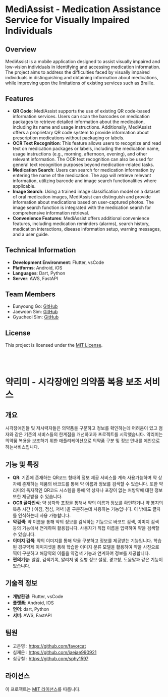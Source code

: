 # MediAssist - Medication Assistance Service for Visually Impaired Individuals

## Overview

MediAssist is a mobile application designed to assist visually impaired and low-vision individuals in identifying and accessing medication information. The project aims to address the difficulties faced by visually impaired individuals in distinguishing and obtaining information about medications, while improving upon the limitations of existing services such as Braille.

## Features

-   **QR Code**: MediAssist supports the use of existing QR code-based information services. Users can scan the barcodes on medication packages to retrieve detailed information about the medication, including its name and usage instructions. Additionally, MediAssist offers a proprietary QR code system to provide information about prescription medications without packaging or labels.
-   **OCR Text Recognition**: This feature allows users to recognize and read text on medication packages or labels, including the medication name, usage instructions (e.g., morning, afternoon, evening), and other relevant information. The OCR text recognition can also be used for general text recognition purposes beyond medication-related tasks.
-   **Medication Search**: Users can search for medication information by entering the name of the medication. The app will retrieve relevant information, utilizing barcode and image search functionalities where applicable.
-   **Image Search**: Using a trained image classification model on a dataset of oral medication images, MediAssist can distinguish and provide information about medications based on user-captured photos. The image search function is integrated with the medication search for comprehensive information retrieval.
-   **Convenience Features**: MediAssist offers additional convenience features, including medication reminders (alarms), search history, medication interactions, disease information setup, warning messages, and a user guide.

## Technical Information

-   **Development Environment**: Flutter, vsCode
-   **Platforms**: Android, iOS
-   **Languages**: Dart, Python
-   **Server**: AWS, FastAPI

## Team Members

-   Eunyoung Go: [GitHub](https://github.com/favorcat)
-   Jaewoon Sim: [GitHub](https://github.com/jaejae990921)
-   Gyucheol Sim: [GitHub](https://github.com/sphy1597)

## License

This project is licensed under the [MIT License](https://chat.openai.com/path/to/license).

<br>
<br>

# 약리미 - 시각장애인 의약품 복용 보조 서비스

## 개요
 시각장애인들 및 저시력자들은 의약품을 구분하고 정보를 확인하는데 어려움이 있고 점자와 같은 기존의 서비스들의 한계점을 개선하고자 프로젝트를 시작했습니다. 약리미는 의약품 복용을 보조하기 위한 애플리케이션으로 의약품 구분 및 정보 안내를 메인으로 하는서비스입니다.
  

## 기능 및 특징
- **QR**: 기존에 존재하는 QR코드 형태의 정보 제공 서비스를 계속 사용가능하며 약 상자에 존재하는 제품의 바코드를 통해 약 이름과 정보를 검색할 수 있습니다. 또한 약리미의 독자적인 QR코드 시스템을 통해 약 상자나 포장이 없는 처방약에 대한 정보 또한 제공받을 수 있습니다.  
- **OCR 글자인식**: 약 상자와 포장을 통해서 약의 이름과 정보를 확인하거나 약 봉지의 복용 시간 ( 아침, 점심, 저녁 )을 구분하는데 사용하는 기능입니다. 이 밖에도 글자를 인식하는데 사용 가능합니다. 
- **약검색**: 약 이름을 통해 약의 정보를 검색하는 기능으로 바코드 검색, 이미지 검색 등의 기능에서 연계하여 활용됩니다. 사용자가 직접 이름을 입력하여 약을 검색할 수 있습니다.
- **이미지 검색**: 약의 이미지를 통해 약을 구분하고 정보를 제공받는 기능입니다. 학습된 경구약제 이미지셋을 통해 학습한 이미지 분류 모델을 활용하여 약을 사진으로 찍어 구분하고 해당약의 이름을 약검색 기능과 연계하여 정보를 제공합니다. 
- **편의기능**: 알람, 검색기록, 알리저 및 질병 정보 설정, 경고창, 도움말과 같은 기능이 있습니다. 

## 기술적 정보
- **개발환경**: Flutter, vsCode
- **플랫폼**: Android, IOS
- **언어**: dart, Python
- **서버**: AWS, FastAPI


## 팀원  
- 고은영 : https://github.com/favorcat
- 심재운 : https://github.com/jaejae990921
- 심규철 : https://github.com/sphy1597

## 라이선스
이 프로젝트는 [MIT 라이선스](/path/to/license)를 따릅니다.
